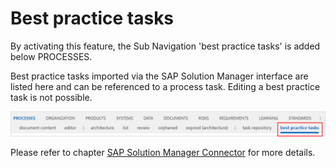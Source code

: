 # Best practice tasks

By activating this feature, the Sub Navigation 'best practice tasks' is added below PROCESSES. 

Best practice tasks imported via the SAP Solution Manager interface are listed here and can be referenced to a process task. Editing a best practice task is not possible.

![screen](../media/best_practice_tasks.png)   

Please refer to chapter [SAP Solution Manager Connector](/docs/admin/services/sap-solution-manager-connector/introduction_overview.md) for more details.  
